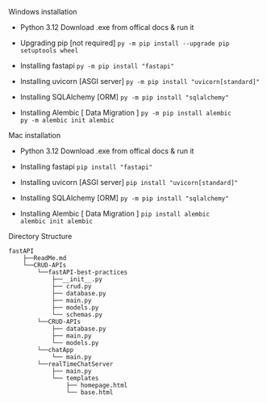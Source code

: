 Windows installation 

- Python 3.12
    Download .exe from offical docs & run it

- Upgrading pip [not required]
    `py -m pip install --upgrade pip setuptools wheel`

- Installing fastapi
    `py -m pip install "fastapi"`

- Installing uvicorn [ASGI server]
    `py -m pip install "uvicorn[standard]"`

- Installing SQLAlchemy [ORM]
    `py -m pip install "sqlalchemy"`

- Installing Alembic [ Data Migration ]
    `py -m pip install alembic`     
    `py -m alembic init alembic`

Mac installation 

- Python 3.12
    Download .exe from offical docs & run it

- Installing fastapi
    `pip install "fastapi"`

- Installing uvicorn [ASGI server]
    `pip install "uvicorn[standard]"`

- Installing SQLAlchemy [ORM]
    `py -m pip install "sqlalchemy"`

- Installing Alembic [ Data Migration ]
    `pip install alembic`    
    `alembic init alembic`

Directory Structure    

    fastAPI
        ├──ReadMe.md
        └──CRUD-APIs
            └──fastAPI-best-practices
                ├──__init__.py
                ├── crud.py
                ├── database.py
                ├── main.py
                ├── models.py
                └── schemas.py
            └──CRUD-APIs
                ├── database.py
                ├── main.py
                └── models.py
            └──chatApp
                └── main.py
            └──realTimeChatServer
                ├── main.py
                └── templates
                    ├── homepage.html
                    └── base.html         